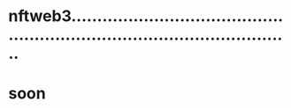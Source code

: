 # nftweb3................................................................................................
# soon

